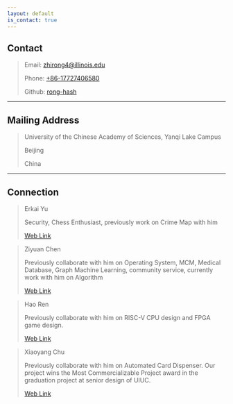 ```yaml
---
layout: default
is_contact: true
---
```


## Contact

> Email: [zhirong4@illinois.edu](mailto:zhirong4@illinois.edu)
>
> Phone: [+86-17727406580](+86-17727406580)
>
> Github: [rong-hash](https://github.com/rong-hash)

---

## Mailing Address

> University of the Chinese Academy of Sciences, Yanqi Lake Campus
>
> Beijing
>
> China

---



## Connection


> Erkai Yu
>
> Security, Chess Enthusiast, previously work on Crime Map with him
>
> [Web Link](https://erkaiyublog.github.io/)

> Ziyuan Chen
>
> Previously collaborate with him on Operating System, MCM, Medical Database, Graph Machine Learning, community service, currently work with him on Algorithm
>
> [Web Link](https://AllenHeartcore.github.io)

> Hao Ren
>
> Previously collaborate with him on RISC-V CPU design and FPGA game design.
>
> [Web Link](https://moomoohorse.github.io/)

> Xiaoyang Chu
>
> Previously collaborate with him on Automated Card Dispenser. Our project wins the Most Commercializable Project award in the graduation project at senior design of UIUC.
>
> [Web Link](https://www.linkedin.com/in/xiaoyang-c-a36863204/)

